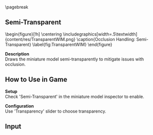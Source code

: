 
\pagebreak

## Semi-Transparent  

<!-- ![Occlusion Handling: Semi-Transparent](content/res/TransparentWIM.png) -->

\begin{figure}[!h]
    \centering
    \includegraphics[width=.5\textwidth]{content/res/TransparentWIM.png}
    \caption{Occlusion Handling: Semi-Transparent}
    \label{fig:TransparentWIM}
\end{figure}

**Description**  
Draws the miniature model semi-transparently to mitigate issues with occlusion.

**How to Use in Game**  
 -

**Setup**  
Check 'Semi-Transparent' in the miniature model inspector to enable.

**Configuration**  
Use 'Transparency' slider to choose transparency.

**Input**  
 -
